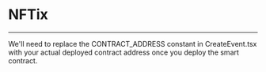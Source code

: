 # NFTix
------------------------------------------------------------------------------------------------------------------
We'll need to replace the CONTRACT_ADDRESS constant in CreateEvent.tsx with your actual deployed contract address once you deploy the smart contract.
